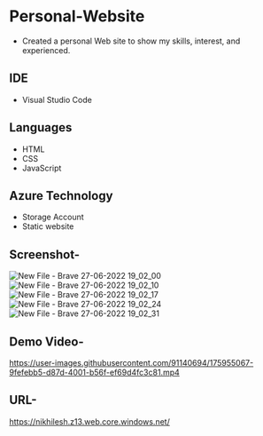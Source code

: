 # Personal-Website
- Created a personal Web site to show my skills, interest, and experienced.

## IDE 
- Visual Studio Code

## Languages
- HTML
- CSS
- JavaScript

## Azure Technology 
- Storage Account
- Static website

## Screenshot-
![New File - Brave 27-06-2022 19_02_00](https://user-images.githubusercontent.com/91140694/175954169-7bcf9f00-f9d7-4b83-b1e6-e23d18e9e50e.png)
![New File - Brave 27-06-2022 19_02_10](https://user-images.githubusercontent.com/91140694/175954188-4cdeadec-fbfe-4446-a892-3e3504660b2e.png)
![New File - Brave 27-06-2022 19_02_17](https://user-images.githubusercontent.com/91140694/175954192-c8c78976-a0c8-4509-8520-84717f91dc5f.png)
![New File - Brave 27-06-2022 19_02_24](https://user-images.githubusercontent.com/91140694/175954197-503b8e3a-7320-4747-b0c6-d33e5464e7bf.png)
![New File - Brave 27-06-2022 19_02_31](https://user-images.githubusercontent.com/91140694/175954202-7f42bdbf-04f2-44b7-8167-d3c8a8501053.png)

## Demo Video-
https://user-images.githubusercontent.com/91140694/175955067-9fefebb5-d87d-4001-b56f-ef69d4fc3c81.mp4

## URL-
https://nikhilesh.z13.web.core.windows.net/
